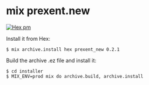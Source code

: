 # mix prexent.new
[![Hex pm](http://img.shields.io/hexpm/v/prexent_new.svg?style=flat)](https://hex.pm/packages/prexent_new)

Install it from Hex:

    $ mix archive.install hex prexent_new 0.2.1

Build the archive .ez file and install it:

    $ cd installer
    $ MIX_ENV=prod mix do archive.build, archive.install
